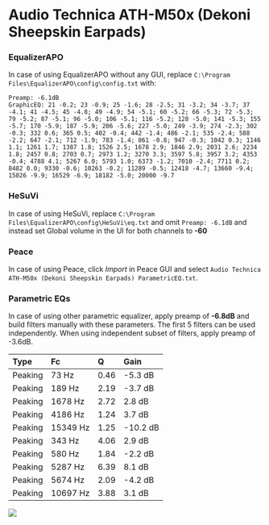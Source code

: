 # Audio Technica ATH-M50x (Dekoni Sheepskin Earpads)

### EqualizerAPO
In case of using EqualizerAPO without any GUI, replace `C:\Program Files\EqualizerAPO\config\config.txt`
with:
```
Preamp: -6.1dB
GraphicEQ: 21 -0.2; 23 -0.9; 25 -1.6; 28 -2.5; 31 -3.2; 34 -3.7; 37 -4.1; 41 -4.5; 45 -4.8; 49 -4.9; 54 -5.1; 60 -5.2; 66 -5.3; 72 -5.3; 79 -5.2; 87 -5.1; 96 -5.0; 106 -5.1; 116 -5.2; 128 -5.0; 141 -5.3; 155 -5.7; 170 -5.9; 187 -5.9; 206 -5.6; 227 -5.0; 249 -3.9; 274 -2.3; 302 -0.3; 332 0.6; 365 0.5; 402 -0.4; 442 -1.4; 486 -2.1; 535 -2.4; 588 -2.2; 647 -2.1; 712 -1.9; 783 -1.4; 861 -0.8; 947 -0.3; 1042 0.3; 1146 1.1; 1261 1.7; 1387 1.8; 1526 2.5; 1678 2.9; 1846 2.9; 2031 2.6; 2234 1.8; 2457 0.8; 2703 0.7; 2973 1.2; 3270 3.3; 3597 5.8; 3957 3.2; 4353 -0.4; 4788 4.1; 5267 6.0; 5793 1.0; 6373 -1.2; 7010 -2.4; 7711 0.2; 8482 0.0; 9330 -0.6; 10263 -0.2; 11289 -0.5; 12418 -4.7; 13660 -9.4; 15026 -9.9; 16529 -6.9; 18182 -5.0; 20000 -9.7
```

### HeSuVi
In case of using HeSuVi, replace `C:\Program Files\EqualizerAPO\config\HeSuVi\eq.txt` and omit `Preamp:
-6.1dB` and instead set Global volume in the UI for both channels to **-60**

### Peace
In case of using Peace, click *Import* in Peace GUI and select `Audio Technica ATH-M50x (Dekoni Sheepskin Earpads) ParametricEQ.txt`.

### Parametric EQs
In case of using other parametric equalizer, apply preamp of **-6.8dB** and build filters manually
with these parameters. The first 5 filters can be used independently.
When using independent subset of filters, apply preamp of -3.6dB.

| Type    | Fc       |    Q | Gain     |
|:--------|:---------|:-----|:---------|
| Peaking | 73 Hz    | 0.46 | -5.3 dB  |
| Peaking | 189 Hz   | 2.19 | -3.7 dB  |
| Peaking | 1678 Hz  | 2.72 | 2.8 dB   |
| Peaking | 4186 Hz  | 1.24 | 3.7 dB   |
| Peaking | 15349 Hz | 1.25 | -10.2 dB |
| Peaking | 343 Hz   | 4.06 | 2.9 dB   |
| Peaking | 580 Hz   | 1.84 | -2.2 dB  |
| Peaking | 5287 Hz  | 6.39 | 8.1 dB   |
| Peaking | 5674 Hz  | 2.09 | -4.2 dB  |
| Peaking | 10697 Hz | 3.88 | 3.1 dB   |

![](https://raw.githubusercontent.com/jaakkopasanen/AutoEq/master/results/oratory1990/harman_over-ear_2018/Audio%20Technica%20ATH-M50x%20(Dekoni%20Sheepskin%20Earpads)/Audio%20Technica%20ATH-M50x%20(Dekoni%20Sheepskin%20Earpads).png)